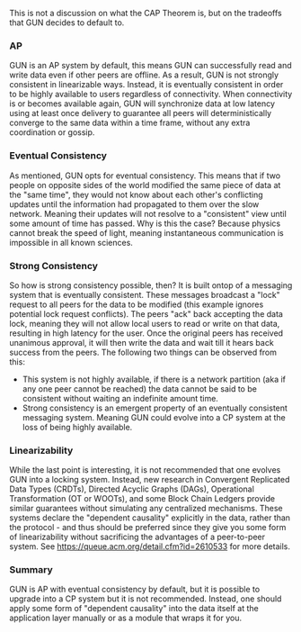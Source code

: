 This is not a discussion on what the CAP Theorem is, but on the tradeoffs that GUN decides to default to.

### AP

GUN is an AP system by default, this means GUN can successfully read and write data even if other peers are offline. As a result, GUN is not strongly consistent in linearizable ways. Instead, it is eventually consistent in order to be highly available to users regardless of connectivity. When connectivity is or becomes available again, GUN will synchronize data at low latency using at least once delivery to guarantee all peers will deterministically converge to the same data within a time frame, without any extra coordination or gossip.

### Eventual Consistency

As mentioned, GUN opts for eventual consistency. This means that if two people on opposite sides of the world modified the same piece of data at the "same time", they would not know about each other's conflicting updates until the information had propagated to them over the slow network. Meaning their updates will not resolve to a "consistent" view until some amount of time has passed. Why is this the case? Because physics cannot break the speed of light, meaning instantaneous communication is impossible in all known sciences.

### Strong Consistency

So how is strong consistency possible, then? It is built ontop of a messaging system that is eventually consistent. These messages broadcast a "lock" request to all peers for the data to be modified (this example ignores potential lock request conflicts). The peers "ack" back accepting the data lock, meaning they will not allow local users to read or write on that data, resulting in high latency for the user. Once the original peers has received unanimous approval, it will then write the data and wait till it hears back success from the peers. The following two things can be observed from this:

 - This system is not highly available, if there is a network partition (aka if any one peer cannot be reached) the data cannot be said to be consistent without waiting an indefinite amount time.
 - Strong consistency is an emergent property of an eventually consistent messaging system. Meaning GUN could evolve into a CP system at the loss of being highly available.

### Linearizability

While the last point is interesting, it is not recommended that one evolves GUN into a locking system. Instead, new research in Convergent Replicated Data Types (CRDTs), Directed Acyclic Graphs (DAGs), Operational Transformation (OT or WOOTs), and some Block Chain Ledgers provide similar guarantees without simulating any centralized mechanisms. These systems declare the "dependent causality" explicitly in the data, rather than the protocol - and thus should be preferred since they give you some form of linearizability without sacrificing the advantages of a peer-to-peer system. See https://queue.acm.org/detail.cfm?id=2610533 for more details.

### Summary

GUN is AP with eventual consistency by default, but it is possible to upgrade into a CP system but it is not recommended. Instead, one should apply some form of "dependent causality" into the data itself at the application layer manually or as a module that wraps it for you.